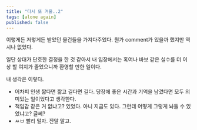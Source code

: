 ```yaml
---
title: "다시 또 겨울..2"
tags: [alone again]
published: false
---
```


이렇게든 저렇게든 받았던 물건들을 가져다주었다. 뭔가 comment가 있을까 했지만 역시나 없었다.

일단 상대가 단호한 결정을 한 것 같아서 내 입장에서는 혹여나 바보 같은 실수를 더 이상 할 여지가 줄었으니까 환영할 만한 일이다.

내 생각은 이렇다.

- 어차피 인생 짧다면 짧고 길다면 길다. 당장에 좋은 시간과 기억을 남겼다면 모두 의미있는 일이었다고 생각한다.
- 책임감 같은 거 없냐고? 있었다. 아니 지금도 있다. 그런데 어떻게 그렇게 놔둘 수 있었냐고? 글쎄?
- ㅆㅂ 빨리 털자. 잔말 말고.
